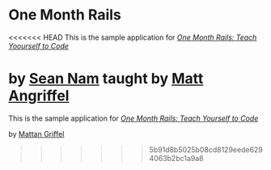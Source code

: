 # One Month Rails

<<<<<<< HEAD
This is the sample application for
[*One Month Rails: Teach Yoourself to Code*](http://onemonthrails.com)


by [Sean Nam](http://seannam.com)
taught by [Matt Angriffel](http://mattangriffel.com)
=======
This is the sample application for 
[*One Month Rails: Teach Yourself to Code*](http://onemonthrails.com)

by [Mattan Griffel](http://mattangriffel.com)
>>>>>>> 5b91d8b5025b08cd8129eede6294063b2bc1a9a8
